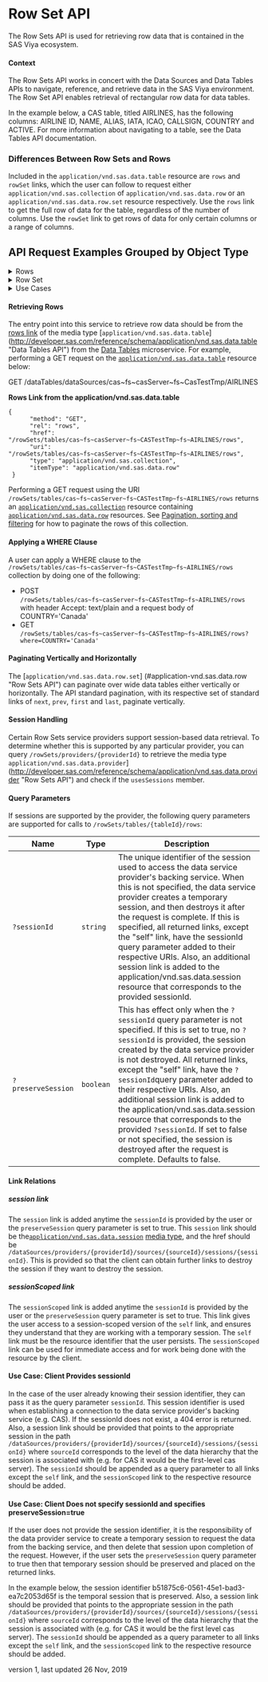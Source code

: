 # Row Set API
The Row Sets API is used for retrieving row data that is contained in the SAS Viya ecosystem.

#### Context

The Row Sets API works in concert with the Data Sources and Data Tables APIs to navigate, reference, and retrieve data in the SAS Viya environment. The Row Set API enables retrieval of rectangular row data for data tables.

In the example below, a CAS table, titled AIRLINES, has the following columns: AIRLINE ID, NAME, ALIAS, IATA, ICAO, CALLSIGN, COUNTRY and ACTIVE.
For more information about navigating to a table, see the Data Tables API documentation.

### Differences Between Row Sets and Rows

Included in the `application/vnd.sas.data.table` resource are `rows` and `rowSet` links, which the user can follow to request either
`application/vnd.sas.collection` of `application/vnd.sas.data.row` or an `application/vnd.sas.data.row.set` resource respectively.
Use the `rows` link to get the full row of data for the table, regardless of the number of columns. Use the `rowSet` link to get rows of data for only certain columns or a range of columns.


## API Request Examples Grouped by Object Type

<details>
<summary>Rows</summary>

* [Retrieving Rows](#RetrievingRows)
</details>

<details>
<summary>Row Set</summary>

* [Retrieving a row set](#RetrievingRowSet)
* [Applying a WHERE clause](#WhereClause)
* [Paginating vertically and horizontally](#Pagination)
* [Session handling](#SessionHandling)
* [Query parameters](#QueryParameters)
* [Link relations](#LinkRelations)
</details>

<details>
<summary>Use Cases</summary>

* [Client provides sessionId](#ClientProvidessessionId)
* [Client does not specify sessionId](#ClientNoSessioinId)
* [Client Does not specify sessionId and specifies preserveSession=true](#ClientNoSessionIdPreserveSession)
</details>


#### <a name='RetrievingRows'>Retrieving Rows</a>

The entry point into this service to retrieve row data should be from the
[rows link](http://localhost/apis/dataTables/v2/swagger.json#Link_Relations_2 "Data Tables API")
of the media type [`application/vnd.sas.data.table`] (http://developer.sas.com/reference/schema/application/vnd.sas.data.table "Data Tables API") from the
[Data Tables](http://localhost/apis/dataTables/v2/swagger.json "Data Tables API") microservice.
For example, performing a GET request on the
[`application/vnd.sas.data.table`](http://developer.sas.com/reference/schema/application/vnd.sas.data.table "Data Tables API") resource below:

GET /dataTables/dataSources/cas~fs~casServer~fs~CasTestTmp/AIRLINES

**Rows Link from the application/vnd.sas.data.table**

```
{
      "method": "GET",
      "rel": "rows",
      "href": "/rowSets/tables/cas~fs~casServer~fs~CASTestTmp~fs~AIRLINES/rows",
      "uri": "/rowSets/tables/cas~fs~casServer~fs~CASTestTmp~fs~AIRLINES/rows",
      "type": "application/vnd.sas.collection",
      "itemType": "application/vnd.sas.data.row"
 }
```

Performing a GET request using the URI `/rowSets/tables/cas~fs~casServer~fs~CASTestTmp~fs~AIRLINES/rows` returns an
[`application/vnd.sas.collection`](https://developer.sas.com/apis/rest/Topics/#collections "application/vnd.sas.collection")
resource containing [`application/vnd.sas.data.row`](http://developer.sas.com/reference/schema/application/v2/vnd.sas.data.row "Row Sets API") resources.
See [Pagination, sorting and filtering](#pagination-sorting-filtering) for how to paginate the rows of this collection.

#### <a name='WhereClause'>Applying a WHERE Clause</a>

A user can apply a WHERE clause to the `/rowSets/tables/cas~fs~casServer~fs~CASTestTmp~fs~AIRLINES/rows` collection by doing one of the following:
* POST `/rowSets/tables/cas~fs~casServer~fs~CASTestTmp~fs~AIRLINES/rows` with header Accept: text/plain and a request body of COUNTRY='Canada'
* GET `/rowSets/tables/cas~fs~casServer~fs~CASTestTmp~fs~AIRLINES/rows?where=COUNTRY='Canada'`

#### <a name='Pagination'>Paginating Vertically and Horizontally</a>

The
[`application/vnd.sas.data.row.set`] (#application-vnd.sas.data.row "Row Sets API") can paginate over wide data tables either vertically or horizontally.
The API standard pagination, with its respective set of standard links of `next`, `prev`, `first` and `last`, paginate vertically.

#### <a name='SessionHandling'>Session Handling</a>

Certain Row Sets service providers support session-based data retrieval.
To determine whether this is supported by any particular provider, you can query `/rowSets/providers/{providerId}` to retrieve the media type
`application/vnd.sas.data.provider`](http://developer.sas.com/reference/schema/application/vnd.sas.data.provider "Row Sets API") and check if the `usesSessions` member.

#### <a name='QueryParameters'>Query Parameters</a>

If sessions are supported by the provider, the following query parameters are supported for calls to `/rowSets/tables/{tableId}/rows`:

| Name               | Type      | Description                                                                                                                                                                                                                                                                                                                                                                                                                                                                                                                                                                                        |
|--------------------|-----------|----------------------------------------------------------------------------------------------------------------------------------------------------------------------------------------------------------------------------------------------------------------------------------------------------------------------------------------------------------------------------------------------------------------------------------------------------------------------------------------------------------------------------------------------------------------------------------------------------|
| `?sessionId`       | `string`  | The unique identifier of the session used to access the data service provider's backing service. When this is not specified, the data service provider creates a temporary session, and then destroys it after the request is complete. If this is specified, all returned links, except the "self" link, have the sessionId query parameter added to their respective URIs. Also, an additional session link is added to the application/vnd.sas.data.session resource that corresponds to the provided sessionId.                                                                  |
| `?preserveSession` | `boolean` | This has effect only when the `?sessionId` query parameter is not specified. If this is set to true, no `?sessionId` is provided, the session created by the data service provider is not destroyed. All returned links, except the "self" link, have the `?sessionId`query parameter added to their respective URIs. Also, an additional session link is added to the application/vnd.sas.data.session resource that corresponds to the provided `?sessionId`. If set to false or not specified, the session is destroyed after the request is complete. Defaults to false. |

#### Link Relations

##### session link

The `session` link is added anytime the `sessionId` is provided by the user or the `preserveSession` query parameter is set to true.
This `session` link should be the[`application/vnd.sas.data.session`](http://developer.sas.com/reference/schema/application/vnd.sas.data.session "Data Sources API")
[media type](http://developer.sas.com/reference/Media_type "Media type"), and the href should be `/dataSources/providers/{providerId}/sources/{sourceId}/sessions/{sessionId}`.
This is provided so that the client can obtain further links to destroy the session if they want to destroy the session.

##### sessionScoped link

The `sessionScoped` link is added anytime the `sessionId` is provided by the user or the `preserveSession` query parameter is set to true. This link gives the user access to a session-scoped version of the `self` link, and ensures they understand that they are working with a temporary session. The `self` link must be the resource identifier that the user persists. The `sessionScoped` link can be used for immediate access and for work being done with the resource by the client.

#### <a name='ClientProvidessessionId'>Use Case: Client Provides sessionId</a>


In the case of the user already knowing their session identifier, they can pass it as the query parameter `sessionId`.
This session identifier is used when establishing a connection to the data service provider's backing service (e.g. CAS).
If the sessionId does not exist, a 404 error is returned.
Also, a session link should be provided that points to the appropriate session in the path `/dataSources/providers/{providerId}/sources/{sourceId}/sessions/{sessionId}` where `sourceId` corresponds to the level of the data hierarchy that the session is associated with (e.g. for CAS it would be the first-level cas server). The `sessionId` should be appended as a query parameter to all links except the `self` link, and the `sessionScoped` link to the respective resource should be added.

#### <a name='ClientNoSessionIdPreserveSession'>Use Case: Client Does not specify sessionId and specifies preserveSession=true</a>

If the user does not provide the session identifier, it is the responsibility of the data provider service to create a temporary session to request the data from the backing service, 
and then delete that session upon completion of the request. However, if the user sets the `preserveSession` query parameter to true then that temporary session should be preserved and placed on the returned links.

In the example below, the session identifier b51875c6-0561-45e1-bad3-ea7c2053d65f is the temporal session that is preserved. Also, a session link should be provided that points 
to the appropriate session in the path `/dataSources/providers/{providerId}/sources/{sourceId}/sessions/{sessionId}` where `sourceId` corresponds to the level of the data hierarchy that the session is associated with (e.g. for CAS it would be the first level cas server).
The `sessionId` should be appended as a query parameter to all links except the `self` link, and the `sessionScoped` link to the respective resource should be added.


version 1, last updated 26 Nov, 2019


